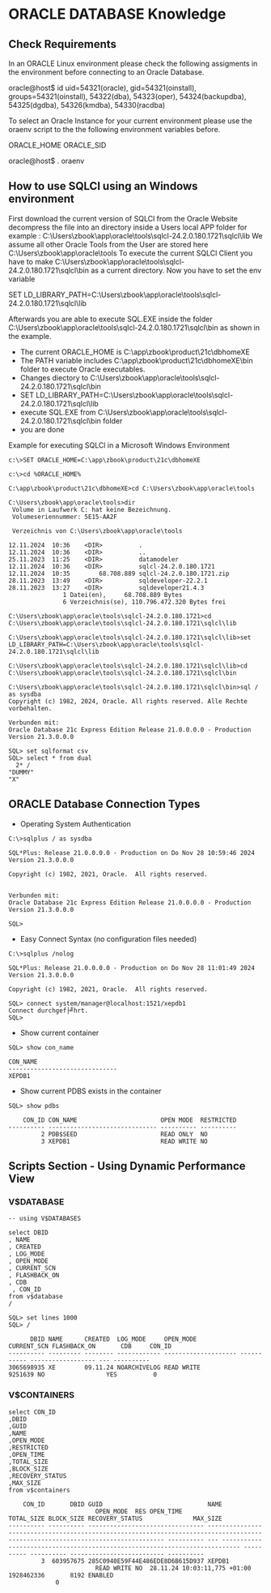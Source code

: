 # ORACLE DATABASE Knowledge

## Check Requirements


In an ORACLE Linux environment please check the following assigments in the environment before connecting to an Oracle Database.

oracle@host$ id <enter>
uid=54321(oracle), gid=54321(oinstall), groups=54321(oinstall), 54322(dba), 54323(oper), 54324(backupdba), 54325(dgdba), 54326(kmdba), 54330(racdba) 

To select an Oracle Instance for your current environment please use the oraenv script to the the following environment variables before.

ORACLE_HOME
ORACLE_SID

oracle@host$ . oraenv

## How to use SQLCl using an Windows environment

First download the current version of SQLCl from the Oracle Website 
decompress the file into an directory inside a Users local APP folder for example : C:\Users\zbook\app\oracle\tools\sqlcl-24.2.0.180.1721\sqlcl\lib
We assume all other Oracle Tools from the User are stored here C:\Users\zbook\app\oracle\tools
To execute the current SQLCl Client you have to make C:\Users\zbook\app\oracle\tools\sqlcl-24.2.0.180.1721\sqlcl\bin as a current directory.
Now you have to set the env variable 

SET LD_LIBRARY_PATH=C:\Users\zbook\app\oracle\tools\sqlcl-24.2.0.180.1721\sqlcl\lib

Afterwards you are able to execute SQL.EXE inside the folder C:\Users\zbook\app\oracle\tools\sqlcl-24.2.0.180.1721\sqlcl\bin as shown in the example.

- The current ORACLE_HOME is C:\app\zbook\product\21c\dbhomeXE
- The PATH variable includes C:\app\zbook\product\21c\dbhomeXE\bin folder to execute Oracle executables.
- Changes diectory to C:\Users\zbook\app\oracle\tools\sqlcl-24.2.0.180.1721\sqlcl\bin
- SET LD_LIBRARY_PATH=C:\Users\zbook\app\oracle\tools\sqlcl-24.2.0.180.1721\sqlcl\lib
- execute SQL.EXE from C:\Users\zbook\app\oracle\tools\sqlcl-24.2.0.180.1721\sqlcl\bin folder
- you are done

Example for executing SQLCl in a Microsoft Windows Environment

```
c:\>SET ORACLE_HOME=C:\app\zbook\product\21c\dbhomeXE

c:\>cd %ORACLE_HOME%

C:\app\zbook\product\21c\dbhomeXE>cd C:\Users\zbook\app\oracle\tools

C:\Users\zbook\app\oracle\tools>dir
 Volume in Laufwerk C: hat keine Bezeichnung.
 Volumeseriennummer: 5E15-AA2F

 Verzeichnis von C:\Users\zbook\app\oracle\tools

12.11.2024  10:36    <DIR>          .
12.11.2024  10:36    <DIR>          ..
25.11.2023  11:25    <DIR>          datamodeler
12.11.2024  10:36    <DIR>          sqlcl-24.2.0.180.1721
12.11.2024  10:35        68.708.889 sqlcl-24.2.0.180.1721.zip
28.11.2023  13:49    <DIR>          sqldeveloper-22.2.1
28.11.2023  13:27    <DIR>          sqldeveloper21.4.3
               1 Datei(en),     68.708.889 Bytes
               6 Verzeichnis(se), 110.796.472.320 Bytes frei

C:\Users\zbook\app\oracle\tools\sqlcl-24.2.0.180.1721>cd C:\Users\zbook\app\oracle\tools\sqlcl-24.2.0.180.1721\sqlcl\lib

C:\Users\zbook\app\oracle\tools\sqlcl-24.2.0.180.1721\sqlcl\lib>set LD_LIBRARY_PATH=C:\Users\zbook\app\oracle\tools\sqlcl-24.2.0.180.1721\sqlcl\lib

C:\Users\zbook\app\oracle\tools\sqlcl-24.2.0.180.1721\sqlcl\lib>cd C:\Users\zbook\app\oracle\tools\sqlcl-24.2.0.180.1721\sqlcl\bin

C:\Users\zbook\app\oracle\tools\sqlcl-24.2.0.180.1721\sqlcl\bin>sql / as sysdba
Copyright (c) 1982, 2024, Oracle. All rights reserved. Alle Rechte vorbehalten.

Verbunden mit:
Oracle Database 21c Express Edition Release 21.0.0.0.0 - Production
Version 21.3.0.0.0

SQL> set sqlformat csv
SQL> select * from dual
  2* /
"DUMMY"
"X"

```


## ORACLE Database Connection Types

- Operating System Authentication

```
C:\>sqlplus / as sysdba

SQL*Plus: Release 21.0.0.0.0 - Production on Do Nov 28 10:59:46 2024
Version 21.3.0.0.0

Copyright (c) 1982, 2021, Oracle.  All rights reserved.


Verbunden mit:
Oracle Database 21c Express Edition Release 21.0.0.0.0 - Production
Version 21.3.0.0.0

SQL>

```

- Easy Connect Syntax (no configuration files needed)

```
C:\>sqlplus /nolog

SQL*Plus: Release 21.0.0.0.0 - Production on Do Nov 28 11:01:49 2024
Version 21.3.0.0.0

Copyright (c) 1982, 2021, Oracle.  All rights reserved.

SQL> connect system/manager@localhost:1521/xepdb1
Connect durchgef├╝hrt.
SQL>
```
- Show current container


```
SQL> show con_name

CON_NAME
------------------------------
XEPDB1

```
- Show current PDBS exists in the container

```
SQL> show pdbs

    CON_ID CON_NAME                       OPEN MODE  RESTRICTED
---------- ------------------------------ ---------- ----------
         2 PDB$SEED                       READ ONLY  NO
         3 XEPDB1                         READ WRITE NO
```


## Scripts Section - Using Dynamic Performance View

### V$DATABASE

```
-- using V$DATABASES

select DBID
, NAME
, CREATED
, LOG_MODE
, OPEN_MODE
, CURRENT_SCN
, FLASHBACK_ON
, CDB
 , CON_ID
from v$database
/

SQL> set lines 1000
SQL> /

      DBID NAME      CREATED  LOG_MODE     OPEN_MODE            CURRENT_SCN FLASHBACK_ON       CDB     CON_ID
---------- --------- -------- ------------ -------------------- ----------- ------------------ --- ----------
3065698935 XE        09.11.24 NOARCHIVELOG READ WRITE               9251639 NO                 YES          0

```

### V$CONTAINERS

```
select CON_ID
,DBID
,GUID
,NAME
,OPEN_MODE
,RESTRICTED
,OPEN_TIME
,TOTAL_SIZE
,BLOCK_SIZE
,RECOVERY_STATUS
,MAX_SIZE
from v$containers

    CON_ID       DBID GUID                             NAME
                        OPEN_MODE  RES OPEN_TIME                                                                   TOTAL_SIZE BLOCK_SIZE RECOVERY_STATUS              MAX_SIZE
---------- ---------- -------------------------------- -------------------------------------------------------------------------------------------------------------------------------- ---------- --- --------------------------------------------------------------------------- ---------- ---------- -------------------------- ----------
         3  603957675 285C0940E59F44E486EDE8D6B615D937 XEPDB1
                        READ WRITE NO  28.11.24 10:03:11,775 +01:00                                                1928462336       8192 ENABLED
             0

```
